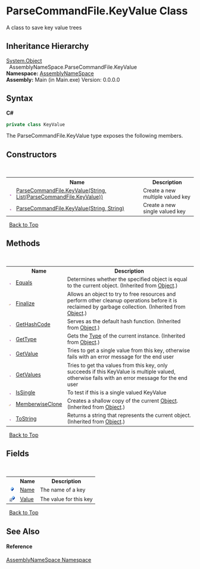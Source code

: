 # ParseCommandFile.KeyValue Class
 

A class to save key value trees


## Inheritance Hierarchy
<a href="http://msdn2.microsoft.com/en-us/library/e5kfa45b" target="_blank">System.Object</a><br />&nbsp;&nbsp;AssemblyNameSpace.ParseCommandFile.KeyValue<br />
**Namespace:**&nbsp;<a href="6bcc80ef-5cfd-db5f-1eb2-7297d1c16397">AssemblyNameSpace</a><br />**Assembly:**&nbsp;Main (in Main.exe) Version: 0.0.0.0

## Syntax

**C#**<br />
``` C#
private class KeyValue
```

The ParseCommandFile.KeyValue type exposes the following members.


## Constructors
&nbsp;<table><tr><th></th><th>Name</th><th>Description</th></tr><tr><td>![Public method](media/pubmethod.gif "Public method")</td><td><a href="e04dcfb7-8637-aeba-c86c-dbe48af80dd7">ParseCommandFile.KeyValue(String, List(ParseCommandFile.KeyValue))</a></td><td>
Create a new multiple valued key</td></tr><tr><td>![Public method](media/pubmethod.gif "Public method")</td><td><a href="e32e6500-82a9-2a45-ea60-9acc4f81a148">ParseCommandFile.KeyValue(String, String)</a></td><td>
Create a new single valued key</td></tr></table>&nbsp;
<a href="#parsecommandfile.keyvalue-class">Back to Top</a>

## Methods
&nbsp;<table><tr><th></th><th>Name</th><th>Description</th></tr><tr><td>![Public method](media/pubmethod.gif "Public method")</td><td><a href="http://msdn2.microsoft.com/en-us/library/bsc2ak47" target="_blank">Equals</a></td><td>
Determines whether the specified object is equal to the current object.
 (Inherited from <a href="http://msdn2.microsoft.com/en-us/library/e5kfa45b" target="_blank">Object</a>.)</td></tr><tr><td>![Protected method](media/protmethod.gif "Protected method")</td><td><a href="http://msdn2.microsoft.com/en-us/library/4k87zsw7" target="_blank">Finalize</a></td><td>
Allows an object to try to free resources and perform other cleanup operations before it is reclaimed by garbage collection.
 (Inherited from <a href="http://msdn2.microsoft.com/en-us/library/e5kfa45b" target="_blank">Object</a>.)</td></tr><tr><td>![Public method](media/pubmethod.gif "Public method")</td><td><a href="http://msdn2.microsoft.com/en-us/library/zdee4b3y" target="_blank">GetHashCode</a></td><td>
Serves as the default hash function.
 (Inherited from <a href="http://msdn2.microsoft.com/en-us/library/e5kfa45b" target="_blank">Object</a>.)</td></tr><tr><td>![Public method](media/pubmethod.gif "Public method")</td><td><a href="http://msdn2.microsoft.com/en-us/library/dfwy45w9" target="_blank">GetType</a></td><td>
Gets the <a href="http://msdn2.microsoft.com/en-us/library/42892f65" target="_blank">Type</a> of the current instance.
 (Inherited from <a href="http://msdn2.microsoft.com/en-us/library/e5kfa45b" target="_blank">Object</a>.)</td></tr><tr><td>![Public method](media/pubmethod.gif "Public method")</td><td><a href="9eb24d09-7938-ed96-8d26-8781356c7879">GetValue</a></td><td>
Tries to get a single value from this key, otherwise fails with an error message for the end user</td></tr><tr><td>![Public method](media/pubmethod.gif "Public method")</td><td><a href="7b1ed85c-c88c-9ea2-d227-afe292e32fd9">GetValues</a></td><td>
Tries to get tha values from this key, only succeeds if this KeyValue is multiple valued, otherwise fails with an error message for the end user</td></tr><tr><td>![Public method](media/pubmethod.gif "Public method")</td><td><a href="69fc60c9-adc5-49a8-a3f5-7b9c0534b3ec">IsSingle</a></td><td>
To test if this is a single valued KeyValue</td></tr><tr><td>![Protected method](media/protmethod.gif "Protected method")</td><td><a href="http://msdn2.microsoft.com/en-us/library/57ctke0a" target="_blank">MemberwiseClone</a></td><td>
Creates a shallow copy of the current <a href="http://msdn2.microsoft.com/en-us/library/e5kfa45b" target="_blank">Object</a>.
 (Inherited from <a href="http://msdn2.microsoft.com/en-us/library/e5kfa45b" target="_blank">Object</a>.)</td></tr><tr><td>![Public method](media/pubmethod.gif "Public method")</td><td><a href="http://msdn2.microsoft.com/en-us/library/7bxwbwt2" target="_blank">ToString</a></td><td>
Returns a string that represents the current object.
 (Inherited from <a href="http://msdn2.microsoft.com/en-us/library/e5kfa45b" target="_blank">Object</a>.)</td></tr></table>&nbsp;
<a href="#parsecommandfile.keyvalue-class">Back to Top</a>

## Fields
&nbsp;<table><tr><th></th><th>Name</th><th>Description</th></tr><tr><td>![Public field](media/pubfield.gif "Public field")</td><td><a href="ca2dd835-1c4e-060d-9563-a806f91f3efa">Name</a></td><td>
The name of a key</td></tr><tr><td>![Private field](media/privfield.gif "Private field")</td><td><a href="13663576-6d67-b10d-4ab4-3fdbf4762132">Value</a></td><td>
The value for this key</td></tr></table>&nbsp;
<a href="#parsecommandfile.keyvalue-class">Back to Top</a>

## See Also


#### Reference
<a href="6bcc80ef-5cfd-db5f-1eb2-7297d1c16397">AssemblyNameSpace Namespace</a><br />